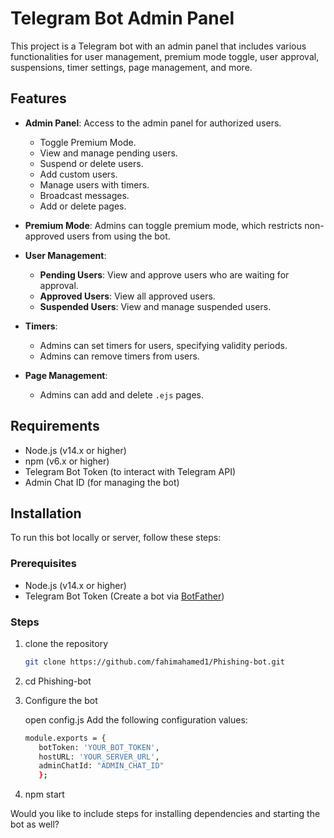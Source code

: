# Telegram Bot Admin Panel

This project is a Telegram bot with an admin panel that includes various functionalities for user management, premium mode toggle, user approval, suspensions, timer settings, page management, and more.

## Features

- **Admin Panel**: Access to the admin panel for authorized users.
  - Toggle Premium Mode.
  - View and manage pending users.
  - Suspend or delete users.
  - Add custom users.
  - Manage users with timers.
  - Broadcast messages.
  - Add or delete pages.

- **Premium Mode**: Admins can toggle premium mode, which restricts non-approved users from using the bot.

- **User Management**:
  - **Pending Users**: View and approve users who are waiting for approval.
  - **Approved Users**: View all approved users.
  - **Suspended Users**: View and manage suspended users.

- **Timers**:
  - Admins can set timers for users, specifying validity periods.
  - Admins can remove timers from users.
  
- **Page Management**:
  - Admins can add and delete `.ejs` pages.

## Requirements

- Node.js (v14.x or higher)
- npm (v6.x or higher)
- Telegram Bot Token (to interact with Telegram API)
- Admin Chat ID (for managing the bot)

## Installation

To run this bot locally or server, follow these steps:

### Prerequisites
- Node.js (v14.x or higher)
- Telegram Bot Token (Create a bot via [BotFather](https://core.telegram.org/bots#botfather))

### Steps

1. clone the repository
   ```bash
   git clone https://github.com/fahimahamed1/Phishing-bot.git
   
2. cd Phishing-bot

3. Configure the bot

   open config.js 
   Add the following configuration values:
   ```bash
   module.exports = {
      botToken: 'YOUR_BOT_TOKEN',
      hostURL: 'YOUR_SERVER_URL',
      adminChatId: "ADMIN_CHAT_ID"
      };
4. npm start


Would you like to include steps for installing dependencies and starting the bot as well?

